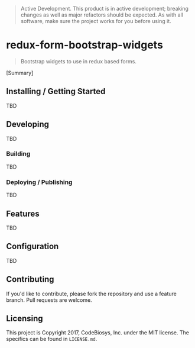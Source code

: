 > Active Development. This product is in active development; breaking changes
> as well as major refactors should be expected. As with all software, make sure
> the project works for you before using it.

# redux-form-bootstrap-widgets
> Bootstrap widgets to use in redux based forms.

[Summary]

## Installing / Getting Started

TBD

## Developing

TBD

### Building

TBD

### Deploying / Publishing

TBD

## Features

TBD

## Configuration

TBD

## Contributing

If you'd like to contribute, please fork the repository and use a feature
branch. Pull requests are welcome.

## Licensing

This project is Copyright 2017, CodeBiosys, Inc. under the MIT license.
The specifics can be found in `LICENSE.md`.
